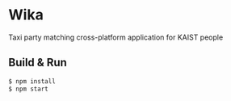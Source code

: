 Wika
===

Taxi party matching cross-platform application for KAIST people

## Build & Run

```bash
$ npm install
$ npm start
```

